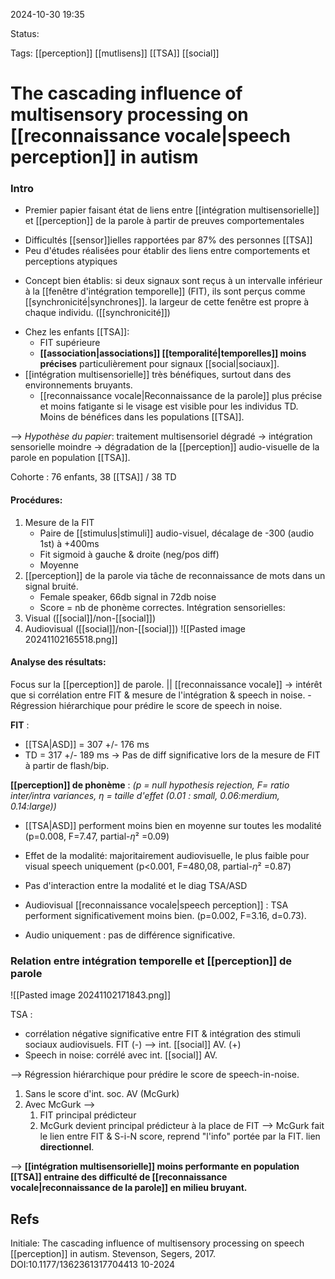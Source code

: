 2024-10-30 19:35

Status:

Tags: [[perception]] [[mutlisens]] [[TSA]] [[social]] 

# The cascading influence of multisensory processing on [[reconnaissance vocale|speech perception]] in autism

### Intro

- Premier papier faisant état de liens entre [[intégration multisensorielle]] et [[perception]] de la parole à partir de preuves comportementales
* Difficultés [[sensor]]ielles rapportées par 87% des personnes [[TSA]] 
* Peu d'études réalisées pour établir des liens entre comportements et perceptions atypiques

- Concept bien établis: si deux signaux sont reçus à un intervalle inférieur à la [[fenêtre d'intégration temporelle]] (FIT), ils sont perçus comme [[synchronicité|synchrones]]. la largeur de cette fenêtre est propre à chaque individu. ([[synchronicité]])

* Chez les enfants [[TSA]]:
	* FIT supérieure 
	* **[[association|associations]] [[temporalité|temporelles]] moins précises** particulièrement pour signaux [[social|sociaux]].
* [[intégration multisensorielle]] très bénéfiques, surtout dans des environnements bruyants.
	* [[reconnaissance vocale|Reconnaissance de la parole]] plus précise et moins fatigante si le visage est visible pour les individus TD. Moins de bénéfices dans les populations [[TSA]].

--> *Hypothèse du papier*: 
	traitement multisensoriel dégradé 
		-> intégration sensorielle moindre 
			-> dégradation de la [[perception]] audio-visuelle de la parole en population [[TSA]].

Cohorte : 76 enfants, 38 [[TSA]] / 38 TD

#### Procédures:
1) Mesure de la FIT
	- Paire de [[stimulus|stimuli]] audio-visuel, décalage de -300 (audio 1st) à +400ms
	- Fit sigmoid à gauche & droite (neg/pos diff)
	- Moyenne
1) [[perception]] de la parole via tâche de reconnaissance de mots dans un signal bruité.
	- Female speaker, 66db signal in 72db noise
	- Score = nb de phonème correctes.
Intégration sensorielles:
3) Visual ([[social]]/non-[[social]])
4) Audiovisual ([[social]]/non-[[social]])
![[Pasted image 20241102165518.png]]

#### Analyse des résultats:
Focus sur la [[perception]] de parole. || [[reconnaissance vocale]] 
	-> intérêt que si corrélation entre FIT & mesure de l'intégration & speech in noise.
	- Régression hiérarchique pour prédire le score de speech in noise.

**FIT** : 
- [[TSA|ASD]] = 307 +/- 176 ms 
- TD  =  317 +/- 189 ms
-> Pas de diff significative lors de la mesure de FIT à partir de flash/bip.

**[[perception]] de phonème** :
*(p = null hypothesis rejection, F= ratio inter/intra variances, $\eta$ = taille d'effet (0.01 : small, 0.06:merdium, 0.14:large))*

- [[TSA|ASD]] performent moins bien  en moyenne sur toutes les modalité (p=0.008, F=7.47, partial-$\eta$² =0.09)
- Effet de la modalité: majoritairement audiovisuelle, le plus faible pour visual speech uniquement (p<0.001, F=480,08, partial-$\eta$² =0.87)
- Pas d'interaction entre la modalité et le diag TSA/ASD

- Audiovisual [[reconnaissance vocale|speech perception]] : TSA performent significativement moins bien. (p=0.002, F=3.16, d=0.73).
- Audio uniquement : pas de différence significative.

### Relation entre intégration temporelle et [[perception]] de parole 

![[Pasted image 20241102171843.png]]

TSA  : 
- corrélation négative significative entre  FIT & intégration des stimuli sociaux audiovisuels. FIT (-) --> int. [[social]] AV. (+)
- Speech in noise: corrélé avec int. [[social]] AV.

--> Régression hiérarchique pour prédire le score de speech-in-noise. 
1) Sans le score d'int. soc. AV (McGurk) 
2) Avec McGurk
-->
	1) FIT principal prédicteur
	2) McGurk devient principal prédicteur à la place de FIT
--> 
	McGurk fait le lien entre FIT & S-i-N score, reprend "l'info" portée par la FIT. lien **directionnel**.

--> 
**[[intégration multisensorielle]] moins performante en population [[TSA]] entraine des difficulté de [[reconnaissance vocale|reconnaissance de la parole]] en milieu bruyant.**
## Refs
Initiale:
The cascading influence of multisensory processing on speech [[perception]] in autism. Stevenson, Segers, 2017. DOI:10.1177/1362361317704413 10-2024 
